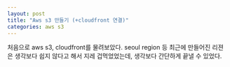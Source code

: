 ```yaml
---
layout: post
title: "Aws s3 만들기 (+cloudfront 연결)"
categories: aws s3
---
```


처음으로 aws s3, cloudfront를 물려보았다. seoul region 등 최근에 만들어진 리젼은 생각보다 쉽지 않다고 해서 지레 겁먹었었는데, 생각보다 간단하게 끝낼 수 있었다. 


